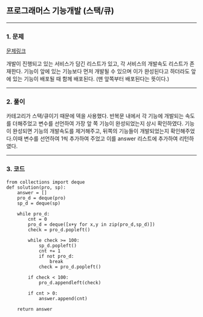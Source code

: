 ## 프로그래머스 기능개발 (스택/큐)
---
### 1. 문제 <br>
[문제링크](https://programmers.co.kr/learn/courses/30/lessons/42586) <br>

 개발이 진행되고 있는 서비스가 담긴 리스트가 있고, 각 서비스의 개발속도 리스트가 존재한다. 기능이 앞에 있는 기능보다 먼저 개발될 수 있으며 이가 완성된다고 하더라도 앞에 있는 기능이 배포될 때 함께 배포된다. (맨 앞쪽부터 배포된다는 뜻이다.) <br>

---
### 2. 풀이 <br>

카테고리가 스택/큐이기 때문에 덱을 사용했다. 반복문 내에서 각 기능에 개발되는 속도를 더해주었고 변수를 선언하여 가장 앞 쪽 기능이 완성되었는지 상시 확인하였다. 기능이 완성되면 기능의 개발속도를 제거해주고, 뒤쪽의 기능들이 개발되었는지 확인해주었다.이때 변수를 선언하여 1씩 추가하여 주었고 이를 answer 리스트에 추가하여 리턴하였다. <br>

---

### 3. 코드
```{.python}
from collections import deque
def solution(pro, sp):
    answer = []
    pro_d = deque(pro)
    sp_d = deque(sp)

    while pro_d:
        cnt = 0
        pro_d = deque([x+y for x,y in zip(pro_d,sp_d)])
        check = pro_d.popleft()

        while check >= 100:
            sp_d.popleft()
            cnt += 1
            if not pro_d:
                break
            check = pro_d.popleft()
    
        if check < 100:
            pro_d.appendleft(check)
            
        if cnt > 0:
            answer.append(cnt)
            
    return answer
```
